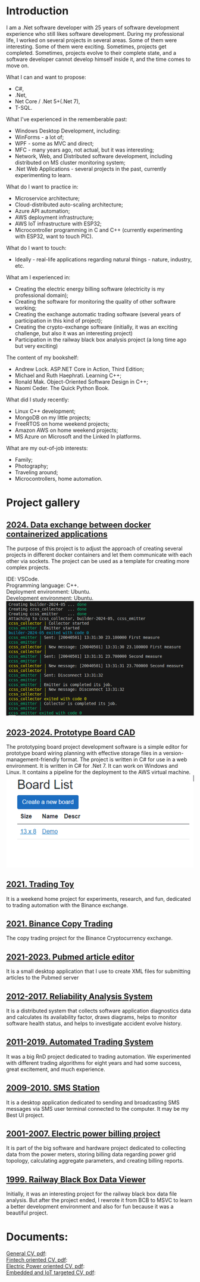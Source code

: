 # Introduction
I am a .Net software developer with 25 years of software development experience who still likes software development.
During my professional life, I worked on several projects in several areas. Some of them were interesting. Some of them were exciting.
Sometimes, projects get completed. Sometimes, projects evolve to their complete state, and a software developer cannot develop himself inside it, and the time comes to move on. 

What I can and want to propose:
- C#, 
- .Net, 
- Net Core / .Net 5+(.Net 7), 
- T-SQL.

What I've experienced in the rememberable past:
- Windows Desktop Development, including:
- WinForms - a lot of;
- WPF - some as MVC and direct;
- MFC - many years ago, not actual, but it was interesting;
- Network, Web, and Distributed software development, including distributed on MS cluster monitoring system;
- .Net Web Applications - several projects in the past, currently experimenting to learn.

What do I want to practice in:
- Microservice architecture;
- Cloud-distributed auto-scaling architecture;
- Azure API automation;
- AWS deployment infrastructure;
- AWS IoT infrastructure with ESP32;
- Microcontroller programming in C and C++ (currently experimenting with ESP32, want to touch PIC).

What do I want to touch:
- Ideally - real-life applications regarding natural things - nature, industry, etc.

What am I experienced in:
- Creating the electric energy billing software (electricity is my professional domain);
- Creating the software for monitoring the quality of other software working;
- Creating the exchange automatic trading software (several years of participation in this kind of project);
- Creating the crypto-exchange software (initially, it was an exciting challenge, but also it was an interesting project)
- Participation in the railway black box analysis project (a long time ago but very exciting)

The content of my bookshelf:
- Andrew Lock. ASP.NET Core in Action, Third Edition;
- Michael and Ruth Haephrati. Learning C++;
- Ronald Mak. Object-Oriented Software Design in C++;
- Naomi Ceder. The Quick Python Book.

What did I study recently:
- Linux C++ development;
- MongoDB on my little projects;
- FreeRTOS on home weekend projects;
- Amazon AWS on home weekend projects;
- MS Azure on Microsoft and the Linked In platforms.

What are my out-of-job interests:
- Family;
- Photography;
- Traveling around;
- Microcontrollers, home automation.

# Project gallery

## [2024. Data exchange between docker containerized applications](https://github.com/K-S-K/CCCS)
The purpose of this project is to adjust the approach of creating several projects in different docker containers and let them communicate with each other via sockets. The project can be used as a template for creating more complex projects.

IDE: VSCode.<br>
Programming language: C++.<br>
Deployment environment: Ubuntu.<br>
Development environment: Ubuntu.<br>
![How does looks now](https://github.com/K-S-K/CCCS/raw/main/Doc/Fig.01-Debug-complete.png)

## [2023-2024. Prototype Board CAD](Articles/30_BBCAD/Article.md)
The prototyping board project development software is a simple editor for prototype board wiring planning with effective storage files in a version-management-friendly format. The project is written in C# for use in a web environment. It is written in C# for .Net 7. It can work on Windows and Linux. It contains a pipeline for the deployment to the AWS virtual machine.<br>
![Resizing command as a text](Articles/30_BBCAD/Images/Fig_07_Unified_CLI.gif)

## [2021. Trading Toy](Articles/28_TradeToy/Article.md)
It is a weekend home project for experiments, research, and fun, dedicated to trading automation with the Binance exchange.

## [2021. Binance Copy Trading](Articles/27_CopyTrading/Article.md)
The copy trading project for the Binance Cryptocurrency exchange.

## [2021-2023. Pubmed article editor](Articles/06_PubMedDesktop/Article.md)
It is a small desktop application that I use to create XML files for submitting articles to the Pubmed server

## [2012-2017. Reliability Analysis System](Articles/05_EWReliability/Article.md)
It is a distributed system that collects software application diagnostics data and calculates its availability factor, draws diagrams, helps to monitor software health status, and helps to investigate accident evolve history.

## [2011-2019. Automated Trading System](Articles/04_TDATrading/Article.md)
It was a big RnD project dedicated to trading automation. We experimented with different trading algorithms for eight years and had some success, great excitement, and much experience.


## [2009-2010. SMS Station](Articles/02_SMSS/Article.md)
It is a desktop application dedicated to sending and broadcasting SMS messages via SMS user terminal connected to the computer. It may be my Best UI project.


## [2001-2007. Electric power billing project](Articles/03_ESphere/Article.md)
It is part of the big software and hardware project dedicated to collecting data from the power meters, storing billing data regarding power grid topology, calculating aggregate parameters, and creating billing reports.

## [1999. Railway Black Box Data Viewer](Articles/01_Railway_BB/Article.md)
Initially, it was an interesting project for the railway black box data file analysis. But after the project ended, I rewrote it from BCB to MSVC to learn a better development environment and also for fun because it was a beautiful project.

# Documents:
[General CV, pdf](Documents/cv-2023-en.pdf):<br>
[Fintech oriented CV, pdf](Documents/cv-2023-en-ft.pdf):<br>
[Electric Power oriented CV, pdf](Documents/cv-2023-en-pw.pdf):<br>
[Embedded and IoT targeted CV, pdf](Documents/cv-2023-en-mcu.pdf):<br>
